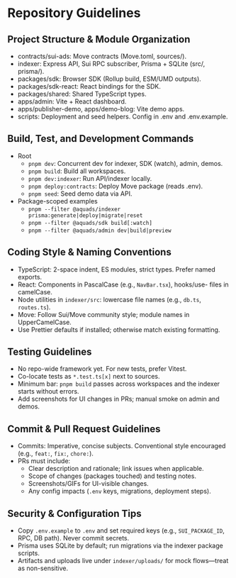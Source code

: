 # Repository Guidelines

## Project Structure & Module Organization
- contracts/sui-ads: Move contracts (Move.toml, sources/).
- indexer: Express API, Sui RPC subscriber, Prisma + SQLite (src/, prisma/).
- packages/sdk: Browser SDK (Rollup build, ESM/UMD outputs).
- packages/sdk-react: React bindings for the SDK.
- packages/shared: Shared TypeScript types.
- apps/admin: Vite + React dashboard.
- apps/publisher-demo, apps/demo-blog: Vite demo apps.
- scripts: Deployment and seed helpers. Config in .env and .env.example.

## Build, Test, and Development Commands
- Root
  - `pnpm dev`: Concurrent dev for indexer, SDK (watch), admin, demos.
  - `pnpm build`: Build all workspaces.
  - `pnpm dev:indexer`: Run API/indexer locally.
  - `pnpm deploy:contracts`: Deploy Move package (reads .env).
  - `pnpm seed`: Seed demo data via API.
- Package-scoped examples
  - `pnpm --filter @aquads/indexer prisma:generate|deploy|migrate|reset`
  - `pnpm --filter @aquads/sdk build[:watch]`
  - `pnpm --filter @aquads/admin dev|build|preview`

## Coding Style & Naming Conventions
- TypeScript: 2-space indent, ES modules, strict types. Prefer named exports.
- React: Components in PascalCase (e.g., `NavBar.tsx`), hooks/use- files in camelCase.
- Node utilities in `indexer/src`: lowercase file names (e.g., `db.ts`, `routes.ts`).
- Move: Follow Sui/Move community style; module names in UpperCamelCase.
- Use Prettier defaults if installed; otherwise match existing formatting.

## Testing Guidelines
- No repo-wide framework yet. For new tests, prefer Vitest.
- Co-locate tests as `*.test.ts[x]` next to sources.
- Minimum bar: `pnpm build` passes across workspaces and the indexer starts without errors.
- Add screenshots for UI changes in PRs; manual smoke on admin and demos.

## Commit & Pull Request Guidelines
- Commits: Imperative, concise subjects. Conventional style encouraged (e.g., `feat:`, `fix:`, `chore:`).
- PRs must include:
  - Clear description and rationale; link issues when applicable.
  - Scope of changes (packages touched) and testing notes.
  - Screenshots/GIFs for UI-visible changes.
  - Any config impacts (`.env` keys, migrations, deployment steps).

## Security & Configuration Tips
- Copy `.env.example` to `.env` and set required keys (e.g., `SUI_PACKAGE_ID`, RPC, DB path). Never commit secrets.
- Prisma uses SQLite by default; run migrations via the indexer package scripts.
- Artifacts and uploads live under `indexer/uploads/` for mock flows—treat as non-sensitive.
